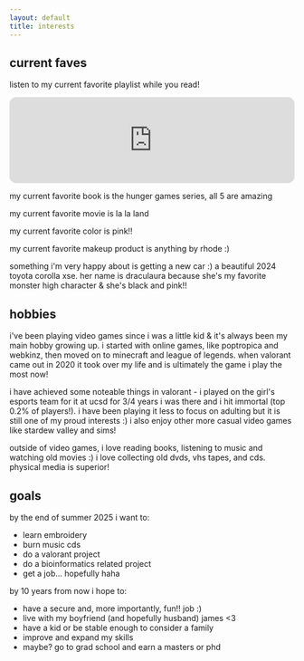 ```yaml
---
layout: default
title: interests
---
```


## current faves

listen to my current favorite playlist while you read!
<iframe style="border-radius:12px" 
  src="https://open.spotify.com/playlist/5DBzNNnXmtRlrqaIbdHxPe?si=1d6a610650734987" 
  width="100%" height="152" frameBorder="0" allowfullscreen="" 
  allow="autoplay; clipboard-write; encrypted-media; fullscreen; picture-in-picture" 
  loading="lazy">
</iframe>

my current favorite book is the hunger games series, all 5 are amazing

my current favorite movie is la la land

my current favorite color is pink!!

my current favorite makeup product is anything by rhode :)

something i'm very happy about is getting a new car :) a beautiful 2024 toyota corolla xse. her name is draculaura because she's my favorite monster high character & she's black and pink!!

## hobbies

i've been playing video games since i was a little kid & it's always been my main hobby growing up. i started with online games, like poptropica and webkinz, then moved on to minecraft and league of legends. when valorant came out in 2020 it took over my life and is ultimately the game i play the most now!

i have achieved some noteable things in valorant - i played on the girl's esports team for it at ucsd for 3/4 years i was there and i hit immortal (top 0.2% of players!). i have been playing it less to focus on adulting but it is still one of my proud interests :)
i also enjoy other more casual video games like stardew valley and sims!

outside of video games, i love reading books, listening to music and watching old movies :) i love collecting old dvds, vhs tapes, and cds. physical media is superior!

## goals

by the end of summer 2025 i want to:

- learn embroidery
- burn music cds
- do a valorant project
- do a bioinformatics related project
- get a job... hopefully haha

by 10 years from now i hope to:

- have a secure and, more importantly, fun!! job :) 
- live with my boyfriend (and hopefully husband) james <3 
- have a kid or be stable enough to consider a family
- improve and expand my skills
- maybe? go to grad school and earn a masters or phd 